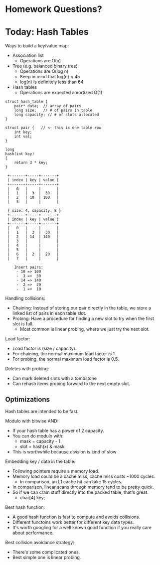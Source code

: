 
# Homework Questions?

# Today: Hash Tables

Ways to build a key/value map:

 - Association list
   - Operations are O(n) 
 - Tree (e.g. balanced binary tree)
   - Operations are O(log n)
   - Keep in mind that log(n) < 45
   - log(n) is definitely less than 64
 - Hash tables
   - Operations are expected amortized O(1)

```
struct hash_table {
    pair* data;  // array of pairs
    long size;   // # of pairs in table
    long capacity; // # of slots allocated
}

struct pair {   // <- this is one table row
    int key;
    int val;
}

long
hash(int key)
{
    return 3 * key;
}
```

```
 +-------+-----+-------+
 | index | key | value |
 +-------+-----+-------+
 |   0   |     |       |
 |   1   |  3  |  30   |
 |   2   | 10  | 100   |
 |   3   |     |       |
 
 { size: 4, capacity: 8 }
 +-------+-----+-------+
 | index | key | value |
 +-------+-----+-------+
 |   0   |     |       |
 |   1   |  3  |  30   |
 |   2   | 14  | 140   |
 |   3   |     |       |
 |   4   |     |       |
 |   5   |     |       |
 |   6   |  2  |  20   |
 |   7   |     |       |
```

```
    Insert pairs:
     - 10 => 100
     -  3 =>  30
     - 14 => 140
     -  2 =>  20
     -  1 =>  10
```

Handling collisions: 

 - Chaining: Instead of storing our pair
   directly in the table, we store a linked
   list of pairs in each table slot.
 - Probing: Have a procedure for finding a new
   slot to try when the first slot is full.
   - Most common is linear probing, where we
     just try the next slot.

Load factor:

 - Load factor is (size / capacity).
 - For chaining, the normal maximum load factor
   is 1.
 - For probing, the normal maximum load factor
   is 0.5.

Deletes with probing:

 - Can mark deleted slots with a tombstone
 - Can rehash items probing forward to the
   next empty slot.

## Optimizations

Hash tables are intended to be fast.

Modulo with bitwise AND:

 - If your hash table has a power of 2 capacity.
 - You can do modulo with:
   - mask = capacity - 1
   - slot = hash(x) & mask
 - This is worthwhile because division is
   kind of slow

Embedding key / data in the table:

 - Following pointers require a memory load.
 - Memory load could be a cache miss, cache
   miss costs ~1000 cycles.
   - In comparison, an L1 cache hit can take 15
     cycles.
 - In comparison, linear scans through memory
   tend to be pretty quick.
 - So if we can cram stuff directly into the
   packed table, that's great.
   - char[4] key;

Best hash function:

 - A good hash function is fast to compute
   and avoids collisions.
 - Different functoins work better for different
   key data types.
 - It's worth googling for a well known good
   function if you really care about performance.
  
Best collision avoidance strategy:

 - There's some complicated ones.
 - Best simple one is linear probing.





  
   












